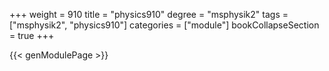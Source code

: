 +++
weight = 910
title = "physics910"
degree = "msphysik2"
tags = ["msphysik2", "physics910"]
categories = ["module"]
bookCollapseSection = true
+++

{{< genModulePage >}}
